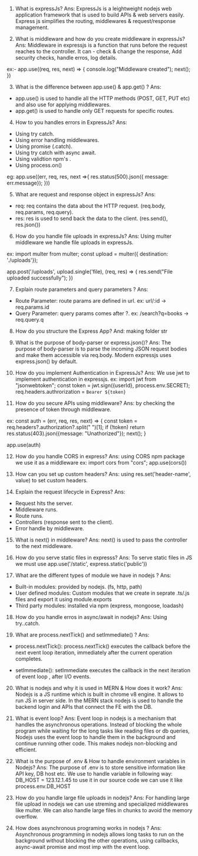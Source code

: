 1. What is expressJs?
   Ans: ExpressJs is a leightweight nodejs web application framework that is used to build APIs & web servers easily. Express js simplifies the routing, middlewares & request/response management.

2. What is middleware and how do you create middleware in expressJs?
   Ans: Middleware in expressjs is a function that runs before the request reaches to the controller. It can - check & change the response, Add security checks, handle erros, log details.

ex:- app.use((req, res, next) => {
console.log("Middleware created");
next();
})
    
3. What is the difference between app.use() & app.get() ?
   Ans:

- app.use() is used to handle all the HTTP methods (POST, GET, PUT etc) and also use for applying middlewares.
- app.get() is used to handle only GET requests for specific routes.

4. How to you handles errors in ExpressJs?
   Ans:

- Using try catch.
- Using error handling middlewares.
- Using promise (.catch).
- Using try catch with async await.
- Using validtion npm's .
- Using process.on()

eg: app.use((err, req, res, next =>{
res.status(500).json({ message: err.message});
}))

5. What are request and response object in expressJs?
   Ans:

- req: req contains the data about the HTTP request. (req.body, req.params, req.query).
- res: res is used to send back the data to the client. (res.send(), res.json())

6. How do you handle file uploads in expressJs?
   Ans: Using multer middleware we handle file uploads in expressJs.

ex:
import multer from multer;
const upload = multer({ destination: './uploads'});

app.post('/uploads', upload.single('file), (req, res) => {
res.send("File uploaded successfully");
})

7. Explain route parameters and query parameters ?
   Ans:

- Route Parameter: route params are defined in url. ex: url/:id -> req.params.id
- Query Parameter: query params comes after ?. ex: /search?q=books -> req.query.q

8. How do you structure the Express App?
   And: making folder str

9. What is the purpose of body-parser or express.json()?
   Ans: The purpose of body-parser is to parse the incoming JSON request bodies and make them accessible via req.body. Modern expressjs uses express.json() by default.

10. How do you implement Authentication in ExpressJs?
    Ans: We use jwt to implement authentication in expressjs.
    ex:
    import jwt from "jsonwebtoken";
    const token = jwt.sign({userId}, process.env.SECRET);
    req.headers.authrorization = `Bearer ${token}`

11. How do you secure APIs using middleware?
    Ans: by checking the presence of token through middleware.

ex:
const auth = (err, req, res, next) => {
const token = req.headers?.authorization?.split(" ")[1];
if (!token) return res.status(403).json({message: "Unathorized"});
next();
}

app.use(auth)

12. How do you handle CORS in express?
    Ans: using CORS npm package we use it as a middleware
    ex:
    import cors from "cors";
    app.use(cors())

13. How can you set up custom headers?
    Ans: using res.set('header-name', value) to set custom headers.

14. Explain the request lifecycle in Express?
    Ans:

- Request hits the server.
- Middleware runs.
- Route runs.
- Controllers (response sent to the client).
- Error handle by middleware.

15. What is next() in middleware?
    Ans: next() is used to pass the controller to the next middleware.

16. How do you serve static files in expresss?
    Ans: To serve static files in JS we must use app.use('/static', express.static('public'))

17. What are the different types of module we have in nodejs ?
    Ans:

- Built-in modules: provided by nodejs. (fs, http, path)
- User defined modules: Custom modules that we create in seprate .ts/.js files and export it using module.exports
- Third party modules: installed via npm (express, mongoose, loadash)

18. How do you handle erros in async/await in nodejs?
    Ans: Using try..catch.

19. What are process.nextTick() and setImmediate() ?
    Ans:

- process.nextTick(): process.nextTick() executes the callback before the next event loop iteration, immediately after the current operation completes.

- setImmediate(): setImmediate executes the callback in the next iteration of event loop , after I/O events.

20. What is nodejs and why it is used in MERN & How does it work?
    Ans: Nodejs is a JS runtime which is built in chrome v8 engine. It allows to run JS in server side. In the MERN stack nodejs is used to handle the backend login and APIs that connect the FE with the DB.

21. What is event loop?
    Ans: Event loop in nodejs is a mechanism that handles the asynchronous operations. Instead of blocking the whole program while waiting for the long tasks like reading files or db queries, Nodejs uses the event loop to handle them in the background and continue running other code. This makes nodejs non-blocking and efficient.

22. What is the purpose of .env & How to handle environment variables in Nodejs?
    Ans: The purpose of .env is to store sensitive information like API key, DB host etc. We use to handle variable in following way:
    DB_HOST = 123.12.1.45
    to use it in our source code we can use it like process.env.DB_HOST

23. How do you handle large file uploads in nodejs?
    Ans: For handling large file upload in nodejs we can use streming and specialized middlewares like multer. We can also handle large files in chunks to avoid the memory overflow.

24. How does asynchronous programing works in nodejs ?
    Ans: Asynchronous programming in nodejs allows long tasks to run on the background without blocking the other operations, using callbacks, async-await promise and most imp with the event loop.

